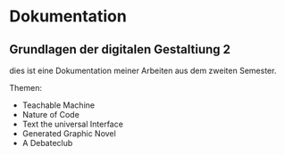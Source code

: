 # Dokumentation

## Grundlagen der digitalen Gestaltiung 2

dies ist eine Dokumentation meiner Arbeiten aus dem zweiten Semester. 

Themen:
- Teachable Machine
- Nature of Code
- Text the universal Interface
- Generated Graphic Novel
- A Debateclub

